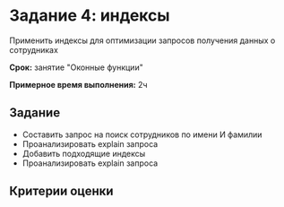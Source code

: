 # Задание 4: индексы
Применить индексы для оптимизации запросов получения данных о сотрудниках

**Срок:** занятие "Оконные функции"

**Примерное время выполнения:** 2ч

## Задание
- Составить запрос на поиск сотрудников по имени И фамилии
- Проанализировать explain запроса
- Добавить подходящие индексы
- Проанализировать explain запроса

## Критерии оценки

